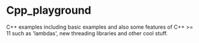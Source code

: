 # Cpp_playground

C++ examples including basic examples and also some features of C++ >= 11 such as 'lambdas', new threading libraries and other cool stuff.
